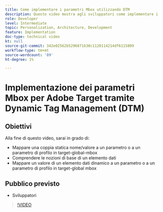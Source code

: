 ```yaml
---
title: Come implementare i parametri Mbox utilizzando DTM
description: Questo video mostra agli sviluppatori come implementare i parametri mbox utilizzando Adobe Activation, precedentemente noto come Dynamic Tag Management (DTM) di Adobe.
role: Developer
level: Intermediate
topic: Personalization, Architecture, Development
feature: Implementation
doc-type: technical video
kt: null
source-git-commit: 342e02562b5296871638c1120114214df6115809
workflow-type: tm+mt
source-wordcount: '89'
ht-degree: 1%

---
```



# Implementazione dei parametri Mbox per Adobe Target tramite Dynamic Tag Management (DTM)

## Obiettivi

Alla fine di questo video, sarai in grado di:

* Mappare una coppia statica nome/valore a un parametro o a un parametro di profilo in target-global-mbox
* Comprendere le nozioni di base di un elemento dati
* Mappare un valore di un elemento dati dinamico a un parametro o a un parametro di profilo in target-global mbox

## Pubblico previsto

* Sviluppatori

>[!VIDEO](https://video.tv.adobe.com/v/17383/?quality=12)